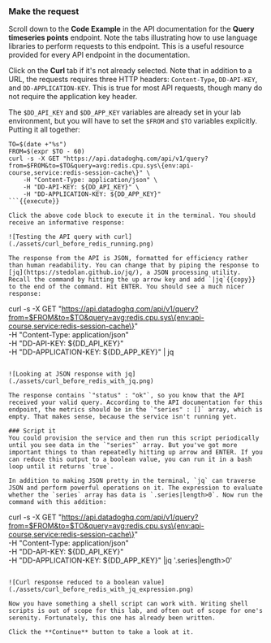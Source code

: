 ### Make the request
Scroll down to the **Code Example** in the API documentation for the **Query timeseries points** endpoint. Note the tabs illustrating how to use language libraries to perform requests to this endpoint. This is a useful resource provided for every API endpoint in the documentation. 

Click on the **Curl** tab if it's not already selected. Note that in addition to a URL, the requests requires three HTTP headers: `Content-Type`, `DD-API-KEY`, and `DD-APPLICATION-KEY`. This is true for most API requests, though many do not require the application key header.

The `$DD_API_KEY` and `$DD_APP_KEY` variables are already set in your lab environment, but you will have to set the `$FROM` and `$TO` variables explicitly. Putting it all together:

```
TO=$(date +"%s")
FROM=$(expr $TO - 60)
curl -s -X GET "https://api.datadoghq.com/api/v1/query?from=$FROM&to=$TO&query=avg:redis.cpu.sys\{env:api-course,service:redis-session-cache\}" \
    -H "Content-Type: application/json" \
    -H "DD-API-KEY: ${DD_API_KEY}" \
    -H "DD-APPLICATION-KEY: ${DD_APP_KEY}"
```{{execute}}

Click the above code block to execute it in the terminal. You should receive an informative response:

![Testing the API query with curl](./assets/curl_before_redis_running.png)

The response from the API is JSON, formatted for efficiency rather than human readability. You can change that by piping the response to [jq](https://stedolan.github.io/jq/), a JSON processing utility. Recall the command by hitting the up arrow key and add `|jq`{{copy}} to the end of the command. Hit ENTER. You should see a much nicer response: 

```
curl -s -X GET "https://api.datadoghq.com/api/v1/query?from=$FROM&to=$TO&query=avg:redis.cpu.sys\{env:api-course,service:redis-session-cache\}" \
    -H "Content-Type: application/json" \
    -H "DD-API-KEY: ${DD_API_KEY}" \
    -H "DD-APPLICATION-KEY: ${DD_APP_KEY}" | jq
```{{execute}}

![Looking at JSON response with jq](./assets/curl_before_redis_with_jq.png)

The response contains `"status" : "ok"`, so you know that the API received your valid query. According to the API documentation for this endpoint, the metrics should be in the `"series" : []` array, which is empty. That makes sense, because the service isn't running yet. 

### Script it
You could provision the service and then run this script periodically until you see data in the `"series"` array. But you've got more important things to than repeatedly hitting up arrow and ENTER. If you can reduce this output to a boolean value, you can run it in a bash loop until it returns `true`.

In addition to making JSON pretty in the terminal, `jq` can traverse JSON and perform powerful operations on it. The expression to evaluate whether the `series` array has data is `.series|length>0`. Now run the command with this addition:

```
curl -s -X GET "https://api.datadoghq.com/api/v1/query?from=$FROM&to=$TO&query=avg:redis.cpu.sys\{env:api-course,service:redis-session-cache\}" \
    -H "Content-Type: application/json" \
    -H "DD-API-KEY: ${DD_API_KEY}" \
    -H "DD-APPLICATION-KEY: ${DD_APP_KEY}" |jq '.series|length>0'
```{{execute}}

![Curl response reduced to a boolean value](./assets/curl_before_redis_with_jq_expression.png)

Now you have something a shell script can work with. Writing shell scripts is out of scope for this lab, and often out of scope for one's serenity. Fortunately, this one has already been written. 

Click the **Continue** button to take a look at it.